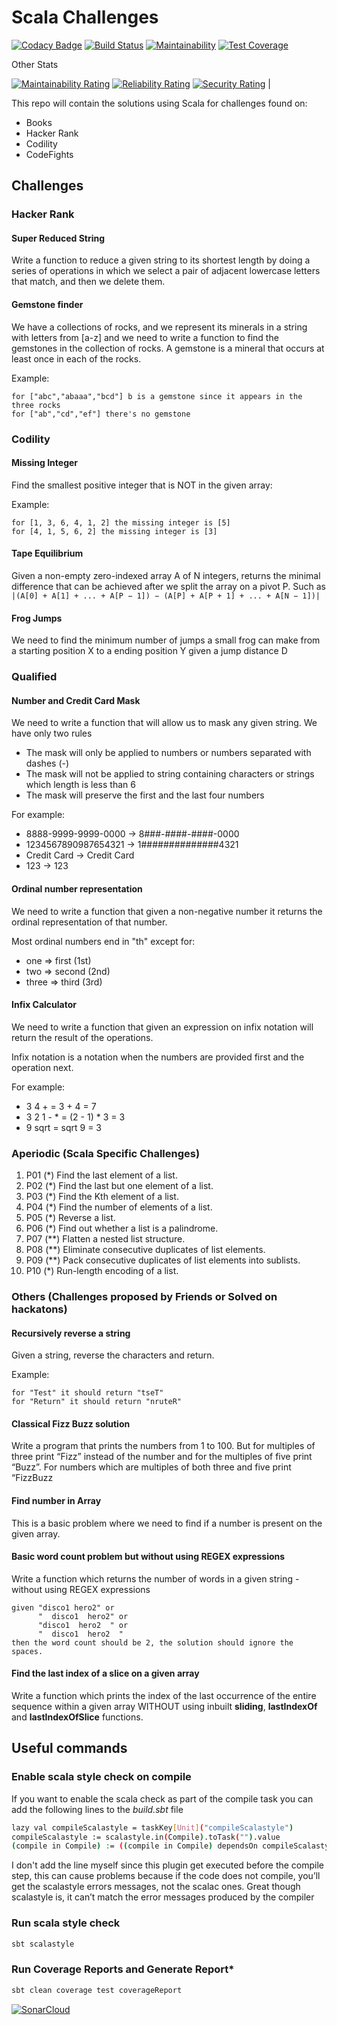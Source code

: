 # Scala Challenges

[![Codacy Badge](https://api.codacy.com/project/badge/Grade/5120a93f50d44aebb6c291072ad363aa)](https://app.codacy.com/app/geektimus/scala-challenges?utm_source=github.com&utm_medium=referral&utm_content=geektimus/scala-challenges&utm_campaign=Badge_Grade_Dashboard)
[![Build Status](https://travis-ci.org/geektimus/scala-challenges.svg?branch=master)](https://travis-ci.org/geektimus/scala-challenges)
[![Maintainability](https://api.codeclimate.com/v1/badges/640e9a8ef7fc7f757aaf/maintainability)](https://codeclimate.com/github/geektimus/scala-challenges/maintainability)
[![Test Coverage](https://api.codeclimate.com/v1/badges/640e9a8ef7fc7f757aaf/test_coverage)](https://codeclimate.com/github/geektimus/scala-challenges/test_coverage)

Other Stats

[![Maintainability Rating](https://sonarcloud.io/api/project_badges/measure?project=geektimus_scala-challenges&metric=sqale_rating)](https://sonarcloud.io/summary/new_code?id=geektimus_scala-challenges)
[![Reliability Rating](https://sonarcloud.io/api/project_badges/measure?project=geektimus_scala-challenges&metric=reliability_rating)](https://sonarcloud.io/summary/new_code?id=geektimus_scala-challenges)
[![Security Rating](https://sonarcloud.io/api/project_badges/measure?project=geektimus_scala-challenges&metric=security_rating)](https://sonarcloud.io/summary/new_code?id=geektimus_scala-challenges) |

This repo will contain the solutions using Scala for challenges found on:

* Books
* Hacker Rank
* Codility
* CodeFights

## Challenges

### Hacker Rank

#### Super Reduced String

Write a function to reduce a given string to its shortest length by doing a series of
operations in which we select a pair of adjacent lowercase letters that match,
and then we delete them.

#### Gemstone finder

We have a collections of rocks, and we represent its minerals in a string with letters from [a-z] and we need to write a function to find the gemstones in the collection of rocks. A gemstone is a mineral that occurs at least once in each of the rocks.

Example:

```text
for ["abc","abaaa","bcd"] b is a gemstone since it appears in the three rocks
for ["ab","cd","ef"] there's no gemstone
```

### Codility

#### Missing Integer

Find the smallest positive integer that is NOT in the given array:

Example:

```text
for [1, 3, 6, 4, 1, 2] the missing integer is [5]
for [4, 1, 5, 6, 2] the missing integer is [3]
```

#### Tape Equilibrium

Given a non-empty zero-indexed array A of N integers, returns the minimal difference
that can be achieved after we split the array on a pivot P. Such as
```|(A[0] + A[1] + ... + A[P − 1]) − (A[P] + A[P + 1] + ... + A[N − 1])|```

#### Frog Jumps

We need to find the minimum number of jumps a small frog can make from a starting position X to a ending position Y given a jump distance D

### Qualified

#### Number and Credit Card Mask

We need to write a function that will allow us to mask any given string. We have only two rules

* The mask will only be applied to numbers or numbers separated with dashes (-)
* The mask will not be applied to string containing characters or strings which length is less than 6
* The mask will preserve the first and the last four numbers

For example:

* 8888-9999-9999-0000 -> 8###-####-####-0000
* 1234567890987654321 -> 1##############4321
* Credit Card -> Credit Card
* 123 -> 123

#### Ordinal number representation

We need to write a function that given a non-negative number it returns the ordinal representation of that number.

Most ordinal numbers end in "th" except for:

* one ⇒ first (1st)
* two ⇒ second (2nd)
* three ⇒ third (3rd)

#### Infix Calculator

We need to write a function that given an expression on infix notation will return the result of the operations.

Infix notation is a notation when the numbers are provided first and the operation next.

For example:

* 3 4 + = 3 + 4 = 7
* 3 2 1 - \* = (2 - 1) \* 3 = 3
* 9 sqrt = sqrt 9 = 3

### Aperiodic (Scala Specific Challenges)

1. P01 (*) Find the last element of a list.
1. P02 (*) Find the last but one element of a list.
1. P03 (*) Find the Kth element of a list.
1. P04 (*) Find the number of elements of a list.
1. P05 (*) Reverse a list.
1. P06 (*) Find out whether a list is a palindrome.
1. P07 (**) Flatten a nested list structure.
1. P08 (**) Eliminate consecutive duplicates of list elements.
1. P09 (**) Pack consecutive duplicates of list elements into sublists.
1. P10 (*) Run-length encoding of a list.

### Others (Challenges proposed by Friends or Solved on hackatons)

#### Recursively reverse a string

Given a string, reverse the characters and return.

Example:

```text
for "Test" it should return "tseT"
for "Return" it should return "nruteR"
```

#### Classical Fizz Buzz solution

Write a program that prints the numbers from 1 to 100. But for multiples of three print “Fizz” instead of the number and for the multiples of five print “Buzz”. For numbers which are multiples of both three and five print “FizzBuzz

#### Find number in Array

This is a basic problem where we need to find if a number is present on the
given array.

#### Basic word count problem but without using REGEX expressions

Write a function which returns the number of words in a given string - without using REGEX expressions

```text
given "disco1 hero2" or
      "  disco1  hero2" or
      "disco1  hero2  " or
      "  disco1  hero2  "
then the word count should be 2, the solution should ignore the spaces.
```

#### Find the last index of a slice on a given array

Write a function which prints the index of the last occurrence of the entire sequence within a given array WITHOUT using inbuilt **sliding**, **lastIndexOf** and **lastIndexOfSlice** functions.

## Useful commands

### Enable scala style check on compile

If you want to enable the scala check as part of the compile task you can add the following lines to the _build.sbt_ file

```bash
lazy val compileScalastyle = taskKey[Unit]("compileScalastyle")
compileScalastyle := scalastyle.in(Compile).toTask("").value
(compile in Compile) := ((compile in Compile) dependsOn compileScalastyle).value
```

I don't add the line myself since this plugin get executed before the compile step, this can cause problems because if the code does not compile, you’ll get the scalastyle errors messages, not the scalac ones. Great though scalastyle is, it can’t match the error messages produced by the compiler

### Run scala style check

```bash
sbt scalastyle
```

### Run Coverage Reports and Generate Report*

```bash
sbt clean coverage test coverageReport
```

[![SonarCloud](https://sonarcloud.io/images/project_badges/sonarcloud-black.svg)](https://sonarcloud.io/summary/new_code?id=geektimus_scala-challenges)